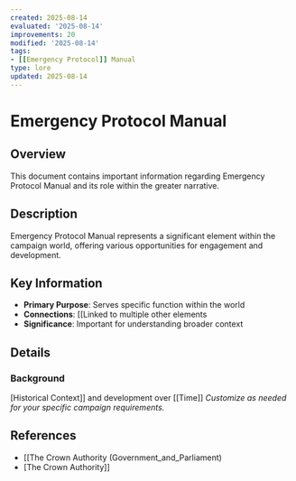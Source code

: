 ```yaml
---
created: 2025-08-14
evaluated: '2025-08-14'
improvements: 20
modified: '2025-08-14'
tags:
- [[Emergency Protocol]] Manual
type: lore
updated: 2025-08-14
---
```


# Emergency Protocol Manual

## Overview
This document contains important information regarding Emergency Protocol Manual and its role within the greater narrative.

## Description
Emergency Protocol Manual represents a significant element within the campaign world, offering various opportunities for engagement and development.

## Key Information
- **Primary Purpose**: Serves specific function within the world
- **Connections**: [[Linked to multiple other elements
- **Significance**: Important for understanding broader context

## Details
### Background
[Historical Context]] and development over [[Time]]
*Customize as needed for your specific campaign requirements.*

## References

- [[The Crown Authority (Government_and_Parliament)
- [The Crown Authority]]
